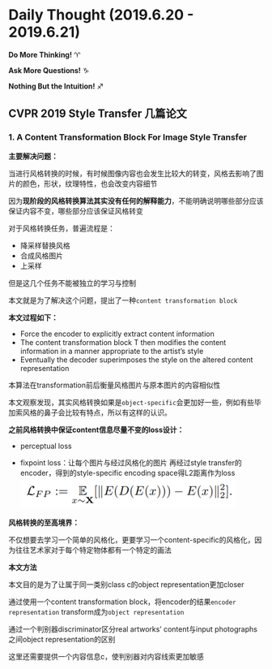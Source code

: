 # Daily Thought (2019.6.20 - 2019.6.21)
**Do More Thinking!** ♈ 

**Ask More Questions!** ♑

**Nothing But the Intuition!** ♐

## CVPR 2019 Style Transfer 几篇论文
### 1. A Content Transformation Block For Image Style Transfer

**主要解决问题：**

当进行风格转换的时候，有时候图像内容也会发生比较大的转变，风格去影响了图片的颜色，形状，纹理特性，也会改变内容细节

因为**现阶段的风格转换算法其实没有任何的解释能力**，不能明确说明哪些部分应该保证内容不变，哪些部分应该保证风格转变

对于风格转换任务，普遍流程是：
- 降采样替换风格
- 合成风格图片
- 上采样

但是这几个任务不能被独立的学习与控制

本文就是为了解决这个问题，提出了一种`content transformation block`

**本文过程如下：**
- Force the encoder to explicitly extract content information
- The content transformation block T then modifies the content information in a manner appropriate to
the artist’s style
- Eventually the decoder superimposes the style on the altered content representation

本算法在transformation前后衡量风格图片与原本图片的内容相似性

本文观察发现，其实风格转换如果是`object-specific`会更加好一些，例如有些毕加索风格的鼻子会比较有特点，所以有这样的认识。

**之前风格转换中保证content信息尽量不变的loss设计：**

- perceptual loss

- fixpoint loss：让每个图片与经过风格化的图片 再经过style transfer的encoder，得到的style-specific encoding space得L2距离作为loss
![](__pics/style_transfer_1.png)

**风格转换的至高境界：**

不仅想要去学习一个简单的风格化，更要学习一个content-specific的风格化，因为往往艺术家对于每个特定物体都有一个特定的画法

**本文方法**

本文目的是为了让属于同一类别class c的object representation更加closer

通过使用一个content transformation block，将encoder的结果`encoder representation` transform成为`object representation`

通过一个判别器discriminator区分real artworks’ content与input photographs之间object representation的区别

这里还需要提供一个内容信息c，使判别器对内容线索更加敏感






